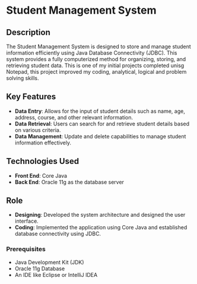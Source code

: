 # Student Management System

## Description
The Student Management System is designed to store and manage student information efficiently using Java Database Connectivity (JDBC). This system provides a fully computerized method for organizing, storing, and retrieving student data. This is one of my initial projects completed unisg Notepad, this project improved my coding, analytical, logical and problem solving skills.

## Key Features
- **Data Entry**: Allows for the input of student details such as name, age, address, course, and other relevant information.
- **Data Retrieval**: Users can search for and retrieve student details based on various criteria.
- **Data Management**: Update and delete capabilities to manage student information effectively.

## Technologies Used
- **Front End**: Core Java
- **Back End**: Oracle 11g as the database server

## Role
- **Designing**: Developed the system architecture and designed the user interface.
- **Coding**: Implemented the application using Core Java and established database connectivity using JDBC.

### Prerequisites
- Java Development Kit (JDK)
- Oracle 11g Database
- An IDE like Eclipse or IntelliJ IDEA
